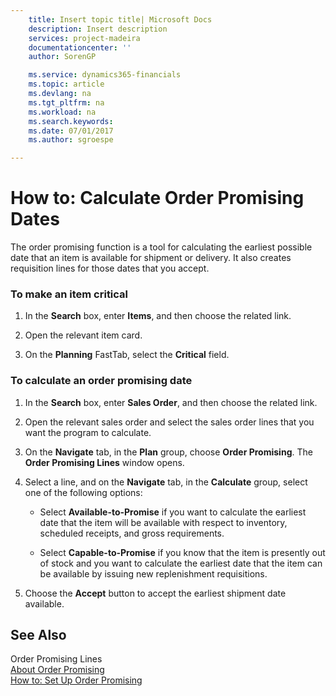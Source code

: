 ```yaml
---
    title: Insert topic title| Microsoft Docs
    description: Insert description
    services: project-madeira
    documentationcenter: ''
    author: SorenGP

    ms.service: dynamics365-financials
    ms.topic: article
    ms.devlang: na
    ms.tgt_pltfrm: na
    ms.workload: na
    ms.search.keywords:
    ms.date: 07/01/2017
    ms.author: sgroespe

---
```

# How to: Calculate Order Promising Dates
The order promising function is a tool for calculating the earliest possible date that an item is available for shipment or delivery. It also creates requisition lines for those dates that you accept.  
  
### To make an item critical  
  
1.  In the **Search** box, enter **Items**, and then choose the related link.  
  
2.  Open the relevant item card.  
  
3.  On the **Planning** FastTab, select the **Critical** field.  
  
### To calculate an order promising date  
  
1.  In the **Search** box, enter **Sales Order**, and then choose the related link.  
  
2.  Open the relevant sales order and select the sales order lines that you want the program to calculate.  
  
3.  On the **Navigate** tab, in the **Plan** group, choose **Order Promising**. The **Order Promising Lines** window opens.  
  
4.  Select a line, and on the **Navigate** tab, in the **Calculate** group, select one of the following options:  
  
    -   Select **Available-to-Promise** if you want to calculate the earliest date that the item will be available with respect to inventory, scheduled receipts, and gross requirements.  
  
    -   Select **Capable-to-Promise** if you know that the item is presently out of stock and you want to calculate the earliest date that the item can be available by issuing new replenishment requisitions.  
  
5.  Choose the **Accept** button to accept the earliest shipment date available.  
  
## See Also  
 Order Promising Lines   
 [About Order Promising](../about-order-promising.md)   
 [How to: Set Up Order Promising](../how-to-set-up-order-promising.md)